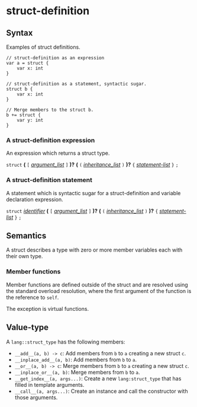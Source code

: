 # struct-definition

## Syntax

Examples of struct definitions.

```
// struct-definition as an expression
var a = struct {
    var x: int
}

// struct-definition as a statement, syntactic sugar.
struct b {
    var x: int
}

// Merge members to the struct b.
b += struct {
    var y: int
}
```

### A struct-definition expression
An expression which returns a struct type.

`struct` __(__ `[` [_argument_list_](argument_list.md) `]` __)?__ __(__ `(` [_inheritance_list_](inheritance_list.md) `)` __)?__ `{` [_statement-list_](statement_list.md) `}` `;`

### A struct-definition statement
A statement which is syntactic sugar for a struct-definition and variable declaration expression.

`struct` [_identifier_](identifier.md)  __(__ `[` [_argument_list_](argument_list.md) `]` __)?__ __(__ `(` [_inheritance_list_](inheritance_list.md) `)` __)?__ `{` [_statement-list_](statement_list.md) `}` `;`


## Semantics

A struct describes a type with zero or more member variables each with their own type.

### Member functions
Member functions are defined outside of the struct and are resolved using the standard
overload resolution, where the first argument of the function is the reference to `self`.

The exception is virtual functions.

## Value-type

A `lang::struct_type` has the following members:
 - `__add__(a, b) -> c`: Add members from `b` to `a` creating a new struct `c`.
 - `__inplace_add__(a, b)`: Add members from `b` to `a`.
 - `__or__(a, b) -> c`: Merge members from `b` to `a` creating a new struct `c`.
 - `__inplace_or__(a, b)`: Merge members from `b` to `a`.
 - `__get_index__(a, args...)`: Create a new `lang:struct_type` that has filled in template
   arguments.
 - `__call__(a, args...)`: Create an instance and call the constructor with those arguments.
 